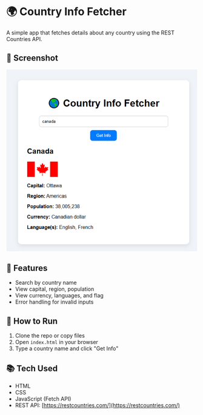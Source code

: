# 🌍 Country Info Fetcher

A simple app that fetches details about any country using the REST Countries API.
## 📸 Screenshot

![Screenshot](screenshot.png)
## 🔧 Features
- Search by country name
- View capital, region, population
- View currency, languages, and flag
- Error handling for invalid inputs

## 🚀 How to Run
1. Clone the repo or copy files
2. Open `index.html` in your browser
3. Type a country name and click "Get Info"

## 📚 Tech Used
- HTML
- CSS
- JavaScript (Fetch API)
- REST API: [https://restcountries.com/](https://restcountries.com/)


